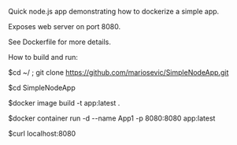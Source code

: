 
Quick node.js app demonstrating how to dockerize a simple app.

Exposes web server on port 8080.

See Dockerfile for more details.


How to build and run:

$cd ~/ ; git clone https://github.com/mariosevic/SimpleNodeApp.git

$cd SimpleNodeApp

$docker image build -t app:latest .

$docker container run -d --name App1 -p 8080:8080 app:latest

$curl localhost:8080
